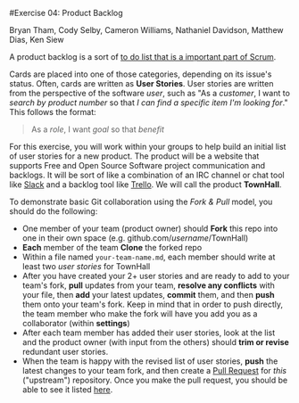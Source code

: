 #Exercise 04: Product Backlog

Bryan Tham, Cody Selby, Cameron Williams, Nathaniel Davidson, Matthew Dias, Ken Siew

A product backlog is a sort of [to do list that is a important part of Scrum](https://en.wikipedia.org/wiki/Scrum_(software_development)#Product_backlog). 

Cards are placed into one of those categories, depending on its issue's status. Often, cards are written as **User Stories**. User stories are written from the perspective of the software *user*, such as "As a *customer*, I want to *search by product number* so that *I can find a specific item I'm looking for*." This follows the format:

> As a *role*, I want *goal* so that *benefit*

For this exercise, you will work within your groups to help build an initial list of user stories for a new product. The product will be a website that supports Free and Open Source Software project communication and backlogs. It will be sort of like a combination of an IRC channel or chat tool like [Slack](http://slack.com) and a backlog tool like [Trello](http://trello.com). We will call the product **TownHall**.

To demonstrate basic Git collaboration using the *Fork & Pull* model, you should do the following:
* One member of your team (product owner) should **Fork** this repo into one in their own space (e.g. github.com/*username*/TownHall)
* **Each** member of the team **Clone** the forked repo
* Within a file named `your-team-name.md`, each member should write at least two *user stories* for TownHall
* After you have created your 2+ user stories and are ready to add to your team's fork, **pull** updates from your team, **resolve any conflicts** with your file, then **add** your latest updates, **commit** them, and then **push** them onto your team's fork. Keep in mind that in order to push directly, the team member who make the fork will have you add you as a collaborator (within **settings**)
* After each team member has added their user stories, look at the list and the product owner (with input from the others) should **trim or revise** redundant user stories.
* When the team is happy with the revised list of user stories, **push** the latest changes to your team fork, and then create a [Pull Request](https://help.github.com/articles/about-pull-requests/) for *this* ("upstream") repository. Once you make the pull request, you should be able to see it listed [here](https://github.com/ChicoState/TownHall/pulls).
